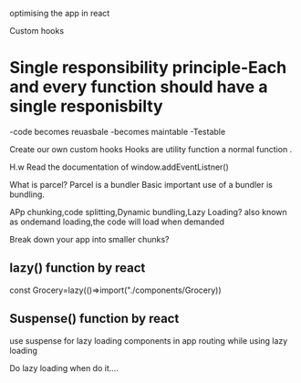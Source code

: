 optimising the app in react

Custom hooks

# Single responsibility principle-Each and every function should have a single responisbilty

-code becomes reuasbale
-becomes maintable
-Testable

Create our own custom hooks
Hooks are utility function a normal function .

H.w Read the documentation of window.addEventListner()

What is parcel?
Parcel is a bundler
Basic important use of a bundler is bundling.

APp chunking,code splitting,Dynamic bundling,Lazy Loading?
also known as ondemand loading,the code will load when demanded

Break down your app into smaller chunks?

## lazy() function by react

const Grocery=lazy(()=>import("./components/Grocery))

## Suspense() function by react

use suspense for lazy loading components in app routing while using lazy loading

Do lazy loading when do it....
